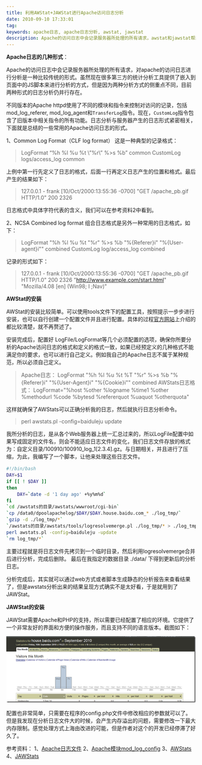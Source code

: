 ```yaml
---
title: 利用AWStat+JAWStat进行Apache访问日志分析
date: 2010-09-10 17:33:01
tag: 
keywords: apache日志, apache日志分析, awstat, jawstat
description: Apache的访问日志中会记录服务器所处理的所有请求，awstat和jawstat帮助我们分析访问日志。
---
```


**Apache日志的几种形式**：

Apache的访问日志中会记录服务器所处理的所有请求，对apache的访问日志进行分析是一种比较传统的形式。虽然现在很多第三方的统计分析工具提供了嵌入到页面中的JS脚本来进行分析的方式，但是因为两种分析方式的侧重点不同，目前两种形式的日志分析仍并行存在。

不同版本的Apache httpd使用了不同的模块和指令来控制对访问的记录，包括mod_log_referer, mod_log_agent和```TransferLog```指令。现在，```CustomLog```指令包含了旧版本中相关指令的所有功能。日志分析与服务器产生的日志形式紧密相关，下面就是总结的一些常用的Apache访问日志的形式。

1、Common Log Format（CLF log format）
这是一种典型的记录格式：

> LogFormat “%h %l %u %t \”%r\” %>s %b” common
CustomLog logs/access_log common

上例中第一行先定义了日志的格式，后面一行再定义日志产生的位置和格式。最后产生的结果如下：
> 127.0.0.1 - frank [10/Oct/2000:13:55:36 -0700] "GET /apache_pb.gif HTTP/1.0" 200 2326

日志格式中具体字符代表的含义，我们可以在参考资料2中看到。

2、NCSA Combined log format
组合日志格式是另外一种常用的日志格式，如下：

> LogFormat "%h %l %u %t \"%r\" %>s %b \"%{Referer}i\" \"%{User-agent}i\"" combined
CustomLog log/access_log combined

记录的形式如下：
> 127.0.0.1 - frank [10/Oct/2000:13:55:36 -0700] "GET /apache_pb.gif HTTP/1.0" 200 2326 "http://www.example.com/start.html" "Mozilla/4.08 [en] (Win98; I ;Nav)"



**AWStat的安装**

AWStat的安装比较简单。可以使用tools文件下的配置工具，按照提示一步步进行安装，也可以自行创建一个配置文件并且进行配置。具体的过程[官方网站](http://awstats.sourceforge.net/docs/awstats_setup.html)上介绍的都比较清楚，就不再赘述了。

安装完成后，配置好 LogFile/LogFormat等几个必须配置的选项，确保你所要分析的Apache访问日志的格式和定义的格式一致，如果已经预定义的几种格式不能满足你的要求，也可以进行自己定义。例如我自己的Apache日志不属于某种规范，所以必须自己定义。

> Apache日志：
LogFormat "%h %l %u %t %T \"%r\" %>s %b \"%{Referer}i\" \"%{User-Agent}i\" \"%{Cookie}i\"" combined
AWStats日志格式：
LogFormat="%host %other %logname %time1 %other %methodurl %code %bytesd %refererquot %uaquot %otherquota"

这样就确保了AWStats可以正确分析我的日志，然后就执行日志分析命令。
> perl awstats.pl -config=baiduleju update

我所分析的日志，是从各个Web服务器上统一汇总过来的，所以LogFile配置中如果写成固定的文件名，则会不能适应日志文件的变化，我们日志文件存放的格式为：自定义目录/100910/100910_log_1[2.3.4].gz。与日期相关，并且进行了压缩，为此，我编写了一个脚本，让他来处理这些日志文件。
```sh
#!/bin/bash
DAY=$1
if [[ ! $DAY ]]
then
	DAY=`date -d '1 day ago' +%y%m%d`
fi
`cd /awstats的目录/awstats/wwwroot/cgi-bin`
`cp /data0/dpoolapachelog/$DAY/$DAY.house.baidu.com_* ./log_tmp/`
`gzip -d ./log_tmp/*`
`/awstats的目录/awstats/tools/logresolvemerge.pl ./log_tmp/* > ./log_tmp/newlog`
perl awstats.pl -config=baiduleju -update
`rm log_tmp/*`
```

主要过程就是将日志文件先拷贝到一个临时目录，然后利用logresolvemerge合并后进行分析，完成后删除。
最后在我指定的数据目录 ./data/ 下得到更新后的分析日志。

分析完成后，其实就可以通过web方式或者脚本生成静态的分析报告来查看结果了，但是awstats分析出来的结果呈现方式确实不是太好看，于是就用到了JAWStat。

**JAWStat的安装**

JAWStat需要Apache和PHP的支持，所以需要已经配置了相应的环境。它提供了一个非常友好的界面和方便的操作服务，而且支持不同的语言版本。截图如下：

![](20100910-apache-log-analyze/image_thumb.png)

配置也非常简单，只需要在程序的config.php文件中修改相应的参数就可以了。但是我发现在分析日志文件大的时候，会产生内存溢出的问题，需要修改一下最大内存限制。感觉处理方式上海由改进的可能，但是作者对这个的开发已经停滞了好久了。

参考资料：
1、[Apache日志文件](http://lamp.linux.gov.cn/Apache/ApacheMenu/logs.html)
2、[Apache模块mod_log_config](http://lamp.linux.gov.cn/Apache/ApacheMenu/mod/mod_log_config.html)
3、[AWStats](http://awstats.sourceforge.net/)
4、[JAWStats](http://www.jawstats.com/)












